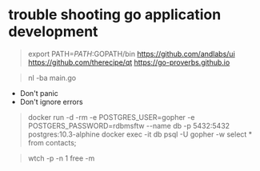 # trouble shooting go application development
> export PATH=$PATH:$GOPATH/bin
> https://github.com/andlabs/ui
> https://github.com/therecipe/qt
> https://go-proverbs.github.io


> nl -ba main.go

+ Don't panic
+ Don't ignore errors

> docker run -d -rm -e POSTGRES_USER=gopher -e POSTGERS_PASSWORD=rdbmsftw --name db -p 5432:5432 postgres:10.3-alphine
> docker exec -it db psql -U gopher -w
> select * from contacts;

> wtch -p -n 1 free -m
